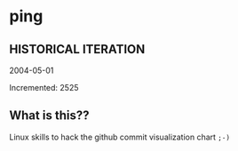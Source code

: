 # ping

## HISTORICAL ITERATION
2004-05-01

Incremented: 2525

## What is this?? 
Linux skills to hack the github commit visualization chart `;-)`
